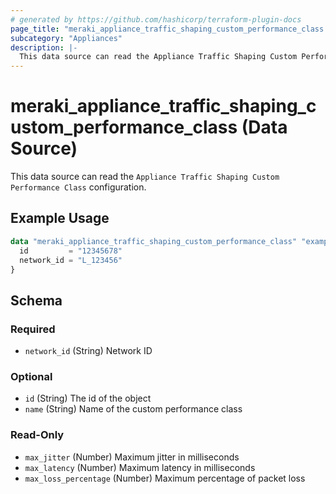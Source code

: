 ```yaml
---
# generated by https://github.com/hashicorp/terraform-plugin-docs
page_title: "meraki_appliance_traffic_shaping_custom_performance_class Data Source - terraform-provider-meraki"
subcategory: "Appliances"
description: |-
  This data source can read the Appliance Traffic Shaping Custom Performance Class configuration.
---
```


# meraki_appliance_traffic_shaping_custom_performance_class (Data Source)

This data source can read the `Appliance Traffic Shaping Custom Performance Class` configuration.

## Example Usage

```terraform
data "meraki_appliance_traffic_shaping_custom_performance_class" "example" {
  id         = "12345678"
  network_id = "L_123456"
}
```

<!-- schema generated by tfplugindocs -->
## Schema

### Required

- `network_id` (String) Network ID

### Optional

- `id` (String) The id of the object
- `name` (String) Name of the custom performance class

### Read-Only

- `max_jitter` (Number) Maximum jitter in milliseconds
- `max_latency` (Number) Maximum latency in milliseconds
- `max_loss_percentage` (Number) Maximum percentage of packet loss
